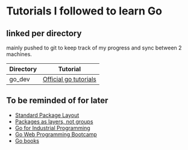# Tutorials I followed to learn Go
## linked per directory
mainly pushed to git to keep track of my progress and sync between 2 machines.

| Directory | Tutorial |
|-----------|----------|
|go_dev     | [Official go tutorials](https://go.dev/doc/tutorial/) |

## To be reminded of for later

- [Standard Package Layout](https://www.gobeyond.dev/standard-package-layout/)
- [Packages as layers, not groups](https://www.gobeyond.dev/packages-as-layers/)
- [Go for Industrial Programming](https://peter.bourgon.org/go-for-industrial-programming/)
- [Go Web Programming Bootcamp](https://www.golang-book.com/guides/bootcamp)
- [Go books](https://github.com/dariubs/GoBooks)
